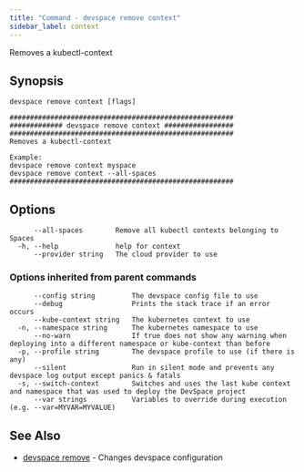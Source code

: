 ```yaml
---
title: "Command - devspace remove context"
sidebar_label: context
---
```



Removes a kubectl-context

## Synopsis


```
devspace remove context [flags]
```

```
#######################################################
############# devspace remove context #################
#######################################################
Removes a kubectl-context

Example:
devspace remove context myspace
devspace remove context --all-spaces
#######################################################
```
## Options

```
      --all-spaces        Remove all kubectl contexts belonging to Spaces
  -h, --help              help for context
      --provider string   The cloud provider to use
```

### Options inherited from parent commands

```
      --config string         The devspace config file to use
      --debug                 Prints the stack trace if an error occurs
      --kube-context string   The kubernetes context to use
  -n, --namespace string      The kubernetes namespace to use
      --no-warn               If true does not show any warning when deploying into a different namespace or kube-context than before
  -p, --profile string        The devspace profile to use (if there is any)
      --silent                Run in silent mode and prevents any devspace log output except panics & fatals
  -s, --switch-context        Switches and uses the last kube context and namespace that was used to deploy the DevSpace project
      --var strings           Variables to override during execution (e.g. --var=MYVAR=MYVALUE)
```

## See Also

* [devspace remove](../../cli/commands/devspace_remove)	 - Changes devspace configuration
